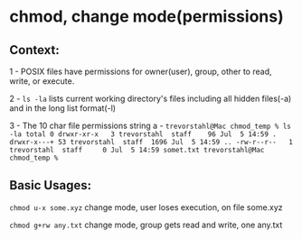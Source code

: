# chmod, change mode(permissions)

## Context: 

1 - POSIX files have permissions for owner(user), group, other to read, write, or execute.

2 - ```ls -la``` lists current working directory's files including all hidden files(-a) and in the long list format(-l)

3 - The 10 char file permissions string
  a - ```trevorstahl@Mac chmod_temp % ls -la
total 0
drwxr-xr-x   3 trevorstahl  staff    96 Jul  5 14:59 .
drwxr-x---+ 53 trevorstahl  staff  1696 Jul  5 14:59 ..
-rw-r--r--   1 trevorstahl  staff     0 Jul  5 14:59 somet.txt
trevorstahl@Mac chmod_temp % ```



## Basic Usages:

```chmod u-x some.xyz``` change mode, user loses execution, on file some.xyz

```chmod g+rw any.txt``` change mode, group gets read and write, one any.txt
